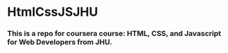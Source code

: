 # HtmlCssJSJHU
### This is a repo for coursera course: HTML, CSS, and Javascript for Web Developers from JHU.
